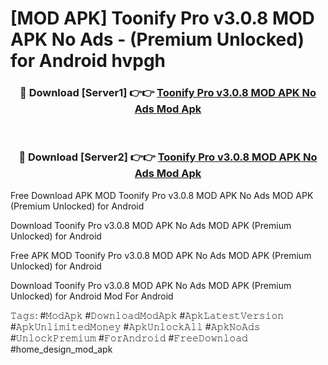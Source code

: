# [MOD APK] Toonify Pro v3.0.8 MOD APK No Ads - (Premium Unlocked) for Android hvpgh



<div align="center">
<h3>🔴 Download [Server1] 👉👉 <a href="https://momento.my/?title=Toonify_Pro_v3.0.8_MOD_APK_No_Ads">Toonify Pro v3.0.8 MOD APK No Ads Mod Apk</a></h3><br>

<h3>🔴 Download [Server2] 👉👉 <a href="https://momento.my/?title=Toonify_Pro_v3.0.8_MOD_APK_No_Ads">Toonify Pro v3.0.8 MOD APK No Ads Mod Apk</a></h3>
</div>



Free Download APK MOD Toonify Pro v3.0.8 MOD APK No Ads MOD APK (Premium Unlocked) for Android

Download Toonify Pro v3.0.8 MOD APK No Ads MOD APK (Premium Unlocked) for Android

Free APK MOD Toonify Pro v3.0.8 MOD APK No Ads MOD APK (Premium Unlocked) for Android

Download Toonify Pro v3.0.8 MOD APK No Ads MOD APK (Premium Unlocked) for Android Mod For Android

𝚃𝚊𝚐𝚜: #𝙼𝚘𝚍𝙰𝚙𝚔 #𝙳𝚘𝚠𝚗𝚕𝚘𝚊𝚍𝙼𝚘𝚍𝙰𝚙𝚔 #𝙰𝚙𝚔𝙻𝚊𝚝𝚎𝚜𝚝𝚅𝚎𝚛𝚜𝚒𝚘𝚗 #𝙰𝚙𝚔𝚄𝚗𝚕𝚒𝚖𝚒𝚝𝚎𝚍𝙼𝚘𝚗𝚎𝚢 #𝙰𝚙𝚔𝚄𝚗𝚕𝚘𝚌𝚔𝙰𝚕𝚕 #𝙰𝚙𝚔𝙽𝚘𝙰𝚍𝚜 #𝚄𝚗𝚕𝚘𝚌𝚔𝙿𝚛𝚎𝚖𝚒𝚞𝚖 #𝙵𝚘𝚛𝙰𝚗𝚍𝚛𝚘𝚒𝚍 #𝙵𝚛𝚎𝚎𝙳𝚘𝚠𝚗𝚕𝚘𝚊𝚍 #home_design_mod_apk
